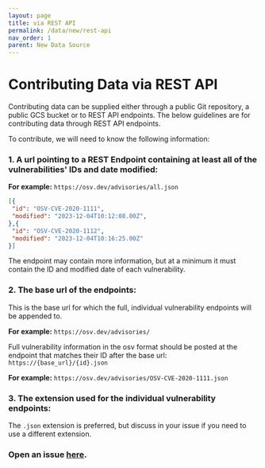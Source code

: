 ```yaml
---
layout: page
title: via REST API
permalink: /data/new/rest-api
nav_order: 1
parent: New Data Source
---
```


# Contributing Data via REST API

Contributing data can be supplied either through a public Git repository, a public GCS bucket or to REST API endpoints. The below guidelines are for contributing data through REST API endpoints.

To contribute, we will need to know the following information:

### 1. A url pointing to a REST Endpoint containing at least all of the vulnerabilities' IDs and date modified:

**For example:** ``https://osv.dev/advisories/all.json``
```json
[{
 "id": "OSV-CVE-2020-1111",
 "modified": "2023-12-04T10:12:08.00Z",
},{
 "id": "OSV-CVE-2020-1112",
 "modified": "2023-12-04T10:16:25.00Z"
}]
```
The endpoint may contain more information, but at a minimum it must contain the ID and modified date of each vulnerability.

### 2. The base url of the endpoints: 
This is the base url for which the full, individual vulnerability endpoints will be appended to.

**For example:** ``https://osv.dev/advisories/``

Full vulnerability information in the osv format should be posted at the endpoint that matches their ID after the base url:  ``https://{base_url}/{id}.json``

**For example:** ``https://osv.dev/advisories/OSV-CVE-2020-1111.json``

### 3. The extension used for the individual vulnerability endpoints:
The ``.json`` extension is preferred, but discuss in your issue if you need to use a different extension.


### Open an issue [here](https://github.com/google/osv.dev/issues).
